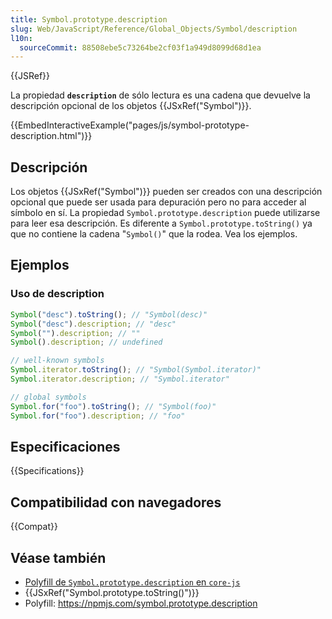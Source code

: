 ```yaml
---
title: Symbol.prototype.description
slug: Web/JavaScript/Reference/Global_Objects/Symbol/description
l10n:
  sourceCommit: 88508ebe5c73264be2cf03f1a949d8099d68d1ea
---
```


{{JSRef}}

La propiedad **`description`** de sólo lectura es una cadena que devuelve la descripción opcional de los objetos {{JSxRef("Symbol")}}.

{{EmbedInteractiveExample("pages/js/symbol-prototype-description.html")}}

## Descripción

Los objetos {{JSxRef("Symbol")}} pueden ser creados con una descripción opcional que puede ser usada para depuración pero no para acceder al símbolo en sí. La propiedad `Symbol.prototype.description` puede utilizarse para leer esa descripción. Es diferente a `Symbol.prototype.toString()` ya que no contiene la cadena "`Symbol()`" que la rodea. Vea los ejemplos.

## Ejemplos

### Uso de description

```js
Symbol("desc").toString(); // "Symbol(desc)"
Symbol("desc").description; // "desc"
Symbol("").description; // ""
Symbol().description; // undefined

// well-known symbols
Symbol.iterator.toString(); // "Symbol(Symbol.iterator)"
Symbol.iterator.description; // "Symbol.iterator"

// global symbols
Symbol.for("foo").toString(); // "Symbol(foo)"
Symbol.for("foo").description; // "foo"
```

## Especificaciones

{{Specifications}}

## Compatibilidad con navegadores

{{Compat}}

## Véase también

- [Polyfill de `Symbol.prototype.description` en `core-js`](https://github.com/zloirock/core-js#ecmascript-symbol)
- {{JSxRef("Symbol.prototype.toString()")}}
- Polyfill: <https://npmjs.com/symbol.prototype.description>
